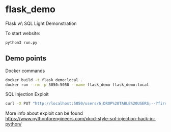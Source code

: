 # flask_demo
Flask w\ SQL Light Demonstration

To start website:
```sh
python3 run.py
```

## Demo points
Docker commands
```sh
docker build -t flask_demo:local .
docker run --rm -p 5050:5050 --name flask_demo flask_demo:local
```

SQL Injection Exploit
```sh
curl -X PUT "http://localhost:5050/users/6;DROP%20TABLE%20USERS;--?firstName=test"
```
More info about exploit can be found <https://www.pythonforengineers.com/xkcd-style-sql-injection-hack-in-python/>
